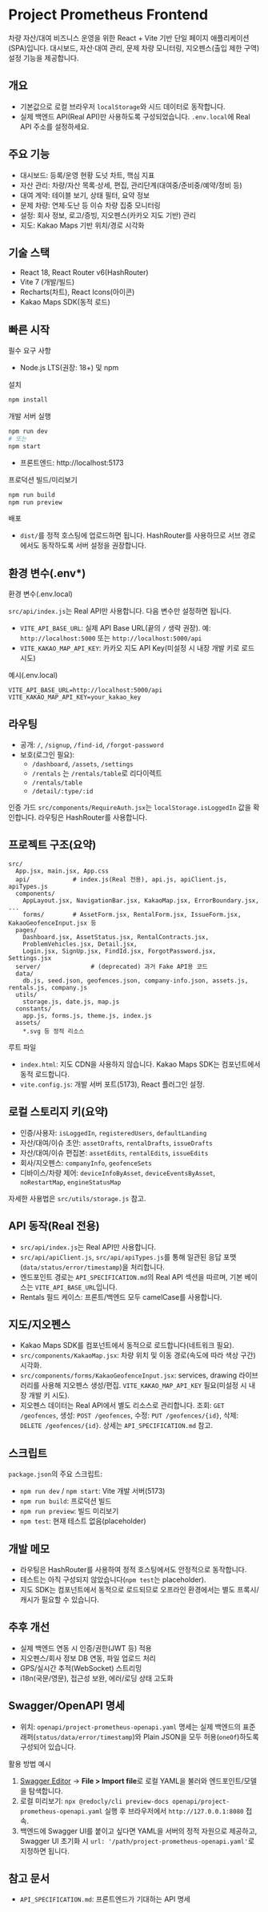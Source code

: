 # Project Prometheus Frontend

차량 자산/대여 비즈니스 운영을 위한 React + Vite 기반 단일 페이지 애플리케이션(SPA)입니다. 대시보드, 자산·대여 관리, 문제 차량 모니터링, 지오펜스(출입 제한 구역) 설정 기능을 제공합니다.

## 개요

- 기본값으로 로컬 브라우저 `localStorage`와 시드 데이터로 동작합니다.
- 실제 백엔드 API(Real API)만 사용하도록 구성되었습니다. `.env.local`에 Real API 주소를 설정하세요.

## 주요 기능

- 대시보드: 등록/운영 현황 도넛 차트, 핵심 지표
- 자산 관리: 차량/자산 목록·상세, 편집, 관리단계(대여중/준비중/예약/정비 등)
- 대여 계약: 테이블 보기, 상태 필터, 요약 정보
- 문제 차량: 연체·도난 등 이슈 차량 집중 모니터링
- 설정: 회사 정보, 로고/증빙, 지오펜스(카카오 지도 기반) 관리
- 지도: Kakao Maps 기반 위치/경로 시각화

## 기술 스택

- React 18, React Router v6(HashRouter)
- Vite 7 (개발/빌드)
- Recharts(차트), React Icons(아이콘)
- Kakao Maps SDK(동적 로드)
 

## 빠른 시작

필수 요구 사항

- Node.js LTS(권장: 18+) 및 npm

설치

```bash
npm install
```

개발 서버 실행

```bash
npm run dev
# 또는
npm start
```

- 프론트엔드: http://localhost:5173
 

프로덕션 빌드/미리보기

```bash
npm run build
npm run preview
```

배포

- `dist/`를 정적 호스팅에 업로드하면 됩니다. HashRouter를 사용하므로 서브 경로에서도 동작하도록 서버 설정을 권장합니다.

## 환경 변수(.env*)

환경 변수(.env.local)

`src/api/index.js`는 Real API만 사용합니다. 다음 변수만 설정하면 됩니다.

- `VITE_API_BASE_URL`: 실제 API Base URL(끝의 `/` 생략 권장). 예: `http://localhost:5000` 또는 `http://localhost:5000/api`
- `VITE_KAKAO_MAP_API_KEY`: 카카오 지도 API Key(미설정 시 내장 개발 키로 로드 시도)

예시(.env.local)

```env
VITE_API_BASE_URL=http://localhost:5000/api
VITE_KAKAO_MAP_API_KEY=your_kakao_key
```
 

## 라우팅

- 공개: `/`, `/signup`, `/find-id`, `/forgot-password`
- 보호(로그인 필요):
  - `/dashboard`, `/assets`, `/settings`
  - `/rentals` 는 `/rentals/table`로 리다이렉트
  - `/rentals/table`
  - `/detail/:type/:id`

인증 가드 `src/components/RequireAuth.jsx`는 `localStorage.isLoggedIn` 값을 확인합니다. 라우팅은 HashRouter를 사용합니다.

## 프로젝트 구조(요약)

```
src/
  App.jsx, main.jsx, App.css
  api/            # index.js(Real 전용), api.js, apiClient.js, apiTypes.js
  components/
    AppLayout.jsx, NavigationBar.jsx, KakaoMap.jsx, ErrorBoundary.jsx, ...
    forms/        # AssetForm.jsx, RentalForm.jsx, IssueForm.jsx, KakaoGeofenceInput.jsx 등
  pages/
    Dashboard.jsx, AssetStatus.jsx, RentalContracts.jsx,
    ProblemVehicles.jsx, Detail.jsx,
    Login.jsx, SignUp.jsx, FindId.jsx, ForgotPassword.jsx, Settings.jsx
  server/              # (deprecated) 과거 Fake API용 코드
  data/
    db.js, seed.json, geofences.json, company-info.json, assets.js, rentals.js, company.js
  utils/
    storage.js, date.js, map.js
  constants/
    app.js, forms.js, theme.js, index.js
  assets/
    *.svg 등 정적 리소스
```

루트 파일

- `index.html`: 지도 CDN을 사용하지 않습니다. Kakao Maps SDK는 컴포넌트에서 동적 로드합니다.
- `vite.config.js`: 개발 서버 포트(5173), React 플러그인 설정.

## 로컬 스토리지 키(요약)

- 인증/사용자: `isLoggedIn`, `registeredUsers`, `defaultLanding`
- 자산/대여/이슈 초안: `assetDrafts`, `rentalDrafts`, `issueDrafts`
- 자산/대여/이슈 편집본: `assetEdits`, `rentalEdits`, `issueEdits`
- 회사/지오펜스: `companyInfo`, `geofenceSets`
- 디바이스/차량 제어: `deviceInfoByAsset`, `deviceEventsByAsset`, `noRestartMap`, `engineStatusMap`

자세한 사용법은 `src/utils/storage.js` 참고.

## API 동작(Real 전용)

- `src/api/index.js`는 Real API만 사용합니다.
- `src/api/apiClient.js`, `src/api/apiTypes.js`를 통해 일관된 응답 포맷(`data/status/error/timestamp`)을 처리합니다.
- 엔드포인트 경로는 `API_SPECIFICATION.md`의 Real API 섹션을 따르며, 기본 베이스는 `VITE_API_BASE_URL`입니다.
 - Rentals 필드 케이스: 프론트/백엔드 모두 camelCase를 사용합니다.

## 지도/지오펜스

- Kakao Maps SDK를 컴포넌트에서 동적으로 로드합니다(네트워크 필요).
- `src/components/KakaoMap.jsx`: 차량 위치 및 이동 경로(속도에 따라 색상 구간) 시각화.
- `src/components/forms/KakaoGeofenceInput.jsx`: services, drawing 라이브러리를 사용해 지오펜스 생성/편집. `VITE_KAKAO_MAP_API_KEY` 필요(미설정 시 내장 개발 키 시도).
- 지오펜스 데이터는 Real API에서 별도 리소스로 관리합니다. 조회: `GET /geofences`, 생성: `POST /geofences`, 수정: `PUT /geofences/{id}`, 삭제: `DELETE /geofences/{id}`. 상세는 `API_SPECIFICATION.md` 참고.

## 스크립트

`package.json`의 주요 스크립트:

- `npm run dev` / `npm start`: Vite 개발 서버(5173)
- `npm run build`: 프로덕션 빌드
- `npm run preview`: 빌드 미리보기
- `npm test`: 현재 테스트 없음(placeholder)

## 개발 메모

- 라우팅은 HashRouter를 사용하여 정적 호스팅에서도 안정적으로 동작합니다.
- 테스트는 아직 구성되지 않았습니다(`npm test`는 placeholder).
- 지도 SDK는 컴포넌트에서 동적으로 로드되므로 오프라인 환경에서는 별도 프록시/캐시가 필요할 수 있습니다.

## 추후 개선

- 실제 백엔드 연동 시 인증/권한(JWT 등) 적용
- 지오펜스/회사 정보 DB 연동, 파일 업로드 처리
- GPS/실시간 추적(WebSocket) 스트리밍
- i18n(국문/영문), 접근성 보완, 에러/로딩 상태 고도화

## Swagger/OpenAPI 명세

- 위치: `openapi/project-prometheus-openapi.yaml`
명세는 실제 백엔드의 표준 래퍼(`status/data/error/timestamp`)와 Plain JSON을 모두 허용(`oneOf`)하도록 구성되어 있습니다.

활용 방법 예시

1. [Swagger Editor](https://editor.swagger.io/) → **File > Import file**로 로컬 YAML을 불러와 엔드포인트/모델을 탐색합니다.
2. 로컬 미리보기: `npx @redocly/cli preview-docs openapi/project-prometheus-openapi.yaml` 실행 후 브라우저에서 `http://127.0.0.1:8080` 접속.
3. 백엔드에 Swagger UI를 붙이고 싶다면 YAML을 서버의 정적 자원으로 제공하고, Swagger UI 초기화 시 `url: '/path/project-prometheus-openapi.yaml'`로 지정하면 됩니다.

## 참고 문서

- `API_SPECIFICATION.md`: 프론트엔드가 기대하는 API 명세
